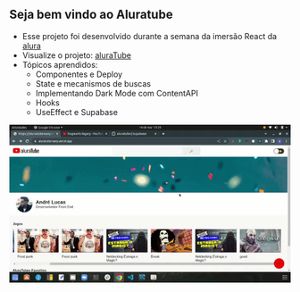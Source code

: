 

## Seja bem vindo ao Aluratube
- Esse projeto foi desenvolvido durante a semana da imersão React da <a href="https://www.alura.com.br/" target="_blank">alura</a>
- Visualize o projeto: <a href="https://aluratube-navy.vercel.app/" target="_blank">aluraTube</a>
- Tópicos aprendidos:
    - Componentes e Deploy
    - State e mecanismos de buscas
    - Implementando Dark Mode com ContentAPI
    - Hooks
    - UseEffect e Supabase

<img src="./assents/tela.gif" />